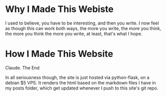 # Why I Made This Webiste

I used to believe, you have to be interesting, and then you write. I now feel as though this can work both ways, the more you write, the more you think, the more you think the more you write, at least, that's what I hope.  

# How I Made This Website

Claude. The End

In all seriousness though, the site is just hosted via python-flask, on a debian $5 VPS. It renders the html based on the markdown files I have in my posts folder, which get updated whenever I push to this site's git repo. 